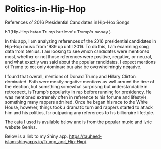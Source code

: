 # Politics-in-Hip-Hop
References of 2016 Presidential Candidates in Hip-Hop Songs 


h3(Hip-Hop hates Trump but love's Trump's money.)

In this app, I am analyzing references of the 2016 presidential candidates in Hip-Hop music from 1989 up until 2016. To do this, I am examining song data from Genius. I am looking to see which candidates were mentioned most, whether or not those references were positive, negative, or neutral, and what exactly was said about the popular candidates. I expect mentions of Trump to not only dominate but also be overwhelmingly negative.

I found that overall, mentions of Donald Trump and Hillary Clinton dominated. Both were mostly negative mentions as well around the time of the election, but something somewhat surprising but understandable in retrospect, is Trump's popularity in rap before running for presidency. He was mentioned extremely often in reference to his fortune and lifestyle, something many rappers admired. Once he began his race to the White House, however, things took a dramatic turn and rappers started to attack him and his politics, far outpacing any references to his billionaire lifestyle. 

The data I used is available below and is from the popular music and lyric website Genius.

Below is a link to my Shiny app. 
https://tauheed-islam.shinyapps.io/Trump_and_Hip-Hop/
